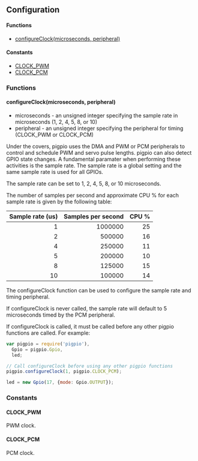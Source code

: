 ## Configuration

#### Functions
  - [configureClock(microseconds, peripheral)](https://github.com/fivdi/pigpio/blob/master/doc/configuration.md#configureclockmicroseconds-peripheral)

#### Constants
  - [CLOCK_PWM](https://github.com/fivdi/pigpio/blob/master/doc/configuration.md#clock_pwm)
  - [CLOCK_PCM](https://github.com/fivdi/pigpio/blob/master/doc/configuration.md#clock_pcm)

### Functions

#### configureClock(microseconds, peripheral)
- microseconds - an unsigned integer specifying the sample rate in microseconds (1, 2, 4, 5, 8, or 10)
- peripheral - an unsigned integer specifying the peripheral for timing (CLOCK_PWM or CLOCK_PCM)

Under the covers, pigpio uses the DMA and PWM or PCM peripherals to control
and schedule PWM and servo pulse lengths. pigpio can also detect GPIO state
changes. A fundamental paramater when performing these activities is the
sample rate. The sample rate is a global setting and the same sample rate is
used for all GPIOs.

The sample rate can be set to 1, 2, 4, 5, 8, or 10 microseconds.

The number of samples per second and approximate CPU % for each sample rate
is given by the following table:

Sample rate (us) | Samples per second | CPU % |
---: | ---: | ---: |
1 | 1000000 | 25 |
2 | 500000 | 16 |
4 | 250000 | 11 |
5 | 200000 | 10 |
8 | 125000 | 15 |
10 | 100000 | 14 |

The configureClock function can be used to configure the sample rate and timing
peripheral.

If configureClock is never called, the sample rate will default to 5
microseconds timed by the PCM peripheral.

If configureClock is called, it must be called before any other pigpio
functions are called. For example:

```js
var pigpio = require('pigpio'),
  Gpio = pigpio.Gpio,
  led;

// Call configureClock before using any other pigpio functions
pigpio.configureClock(1, pigpio.CLOCK_PCM);

led = new Gpio(17, {mode: Gpio.OUTPUT});
```

### Constants

#### CLOCK_PWM
PWM clock.

#### CLOCK_PCM
PCM clock.

